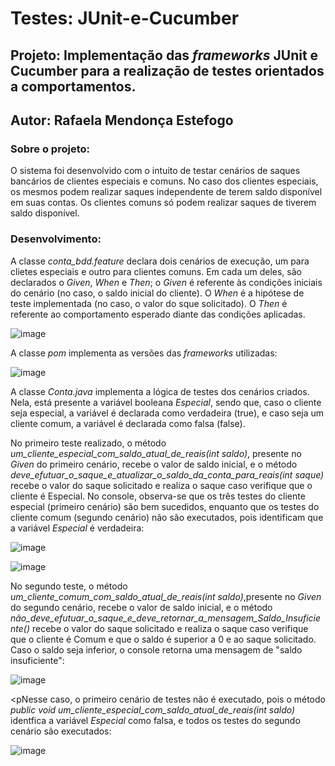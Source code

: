 # Testes: JUnit-e-Cucumber

<h2>Projeto: Implementação das <i>frameworks</i> JUnit e Cucumber para a realização de testes orientados  a comportamentos.</h2>
<h2>Autor: Rafaela Mendonça Estefogo</h2>

</hr>

<h3>Sobre o projeto:</h3>
<p>O sistema foi desenvolvido com o intuito de testar cenários de saques bancários de clientes especiais e comuns. No caso dos clientes especiais, os mesmos podem realizar saques independente de terem saldo disponível em suas contas. Os clientes comuns só podem realizar saques de tiverem saldo disponível.</p>

<h3>Desenvolvimento:</h3>
<p>A classe <i>conta_bdd.feature</i> declara dois cenários de execução, um para clietes especiais e outro para clientes comuns. Em cada um deles, são declarados o <i>Given</i>, <i>When</i> e <i>Then</i>; o <i>Given</i> é referente às condições iniciais do cenário (no caso, o saldo inicial do cliente). O <i>When</i> é a hipótese de teste implementada (no caso, o valor do sque solicitado). O <i>Then</i> é referente ao comportamento esperado diante das condições aplicadas.</p>

![image](https://user-images.githubusercontent.com/79616452/202819478-158f246f-9eb3-4162-af40-3200d5acb345.png)

<p>A classe <i>pom</i> implementa as versões das <i>frameworks</i> utilizadas:</p>

![image](https://user-images.githubusercontent.com/79616452/202819653-ebbb1f78-3f8a-4c39-afbc-009d51ea8793.png)

<p>A classe <i>Conta.java</i> implementa a lógica de testes dos cenários criados. Nela, está presente a variável booleana <i>Especial</i>, sendo que, caso o cliente seja especial, a variável é declarada como verdadeira (true), e caso seja um cliente comum, a variável é declarada como falsa (false).</p>

<p>No primeiro teste realizado, o método <i>um_cliente_especial_com_saldo_atual_de_reais(int saldo)</i>, presente no <i>Given</i> do primeiro cenário, recebe o valor de saldo inicial, e o método <i>deve_efutuar_o_saque_e_atualizar_o_saldo_da_conta_para_reais(int saque)</i> recebe o valor do saque solicitado e realiza o saque caso verifique que o cliente é Especial. No console, observa-se que os três testes do cliente especial (primeiro cenário) são bem sucedidos, enquanto que os testes do cliente comum (segundo cenário) não são executados, pois identificam que a variável <i>Especial</i> é verdadeira:</p>

![image](https://user-images.githubusercontent.com/79616452/202821118-73a67a55-c332-4f34-baa1-33ff717479f5.png)

![image](https://user-images.githubusercontent.com/79616452/202822128-5abaf6d2-67aa-4008-8a04-34c232aaed4b.png)

<p>No segundo teste, o método <i>um_cliente_comum_com_saldo_atual_de_reais(int saldo)</i>,presente no <i>Given</i> do segundo cenário, recebe o valor de saldo inicial, e o método <i>não_deve_efutuar_o_saque_e_deve_retornar_a_mensagem_Saldo_Insuficiente()</i> recebe o valor do saque solicitado e realiza o saque caso verifique que o cliente é Comum e que o saldo é superior a 0 e ao saque solicitado. Caso o saldo seja inferior, o console retorna uma mensagem de "saldo insuficiente":</p>

![image](https://user-images.githubusercontent.com/79616452/202822682-c6a4cb79-902c-4b35-bea6-32f1c0c452b2.png)

<pNesse caso, o primeiro cenário de testes não é executado, pois o método <i>public void um_cliente_especial_com_saldo_atual_de_reais(int saldo)</i> identfica a variável <i>Especial</i> como falsa, e todos os testes do segundo cenário são executados:</p>

![image](https://user-images.githubusercontent.com/79616452/202822818-4e345e7f-ee68-4c7a-aca4-5d4a41a9a26e.png)

